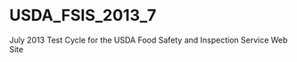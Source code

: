 USDA_FSIS_2013_7
================

July 2013 Test Cycle for the USDA Food Safety and Inspection Service Web Site
